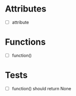 # Attributes

- [ ] attribute

# Functions

- [ ] function()

# Tests

- [ ] function() should return None